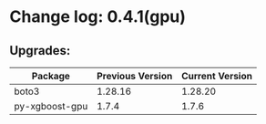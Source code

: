 # Change log: 0.4.1(gpu)

## Upgrades: 

Package | Previous Version | Current Version
---|---|---
boto3|1.28.16|1.28.20
py-xgboost-gpu|1.7.4|1.7.6

